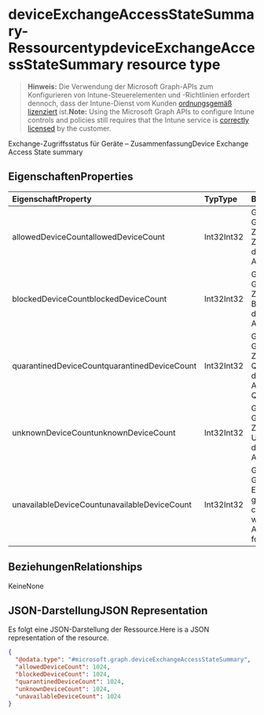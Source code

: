 # <a name="deviceexchangeaccessstatesummary-resource-type"></a><span data-ttu-id="9153b-101">deviceExchangeAccessStateSummary-Ressourcentyp</span><span class="sxs-lookup"><span data-stu-id="9153b-101">deviceExchangeAccessStateSummary resource type</span></span>

> <span data-ttu-id="9153b-102">**Hinweis:** Die Verwendung der Microsoft Graph-APIs zum Konfigurieren von Intune-Steuerelementen und -Richtlinien erfordert dennoch, dass der Intune-Dienst vom Kunden [ordnungsgemäß lizenziert](https://go.microsoft.com/fwlink/?linkid=839381) ist.</span><span class="sxs-lookup"><span data-stu-id="9153b-102">**Note:** Using the Microsoft Graph APIs to configure Intune controls and policies still requires that the Intune service is [correctly licensed](https://go.microsoft.com/fwlink/?linkid=839381) by the customer.</span></span>

<span data-ttu-id="9153b-103">Exchange-Zugriffsstatus für Geräte – Zusammenfassung</span><span class="sxs-lookup"><span data-stu-id="9153b-103">Device Exchange Access State summary</span></span>
## <a name="properties"></a><span data-ttu-id="9153b-104">Eigenschaften</span><span class="sxs-lookup"><span data-stu-id="9153b-104">Properties</span></span>
|<span data-ttu-id="9153b-105">Eigenschaft</span><span class="sxs-lookup"><span data-stu-id="9153b-105">Property</span></span>|<span data-ttu-id="9153b-106">Typ</span><span class="sxs-lookup"><span data-stu-id="9153b-106">Type</span></span>|<span data-ttu-id="9153b-107">Beschreibung</span><span class="sxs-lookup"><span data-stu-id="9153b-107">Description</span></span>|
|:---|:---|:---|
|<span data-ttu-id="9153b-108">allowedDeviceCount</span><span class="sxs-lookup"><span data-stu-id="9153b-108">allowedDeviceCount</span></span>|<span data-ttu-id="9153b-109">Int32</span><span class="sxs-lookup"><span data-stu-id="9153b-109">Int32</span></span>|<span data-ttu-id="9153b-110">Gesamtanzahl von Geräten mit Exchange-Zugriffsstatus: Zulässig.</span><span class="sxs-lookup"><span data-stu-id="9153b-110">Total count of devices with Exchange Access State: Allowed.</span></span>|
|<span data-ttu-id="9153b-111">blockedDeviceCount</span><span class="sxs-lookup"><span data-stu-id="9153b-111">blockedDeviceCount</span></span>|<span data-ttu-id="9153b-112">Int32</span><span class="sxs-lookup"><span data-stu-id="9153b-112">Int32</span></span>|<span data-ttu-id="9153b-113">Gesamtanzahl von Geräten mit Exchange-Zugriffsstatus: Blockiert.</span><span class="sxs-lookup"><span data-stu-id="9153b-113">Total count of devices with Exchange Access State: Blocked.</span></span>|
|<span data-ttu-id="9153b-114">quarantinedDeviceCount</span><span class="sxs-lookup"><span data-stu-id="9153b-114">quarantinedDeviceCount</span></span>|<span data-ttu-id="9153b-115">Int32</span><span class="sxs-lookup"><span data-stu-id="9153b-115">Int32</span></span>|<span data-ttu-id="9153b-116">Gesamtanzahl von Geräten mit Exchange-Zugriffsstatus: In Quarantäne.</span><span class="sxs-lookup"><span data-stu-id="9153b-116">Total count of devices with Exchange Access State: Quarantined.</span></span>|
|<span data-ttu-id="9153b-117">unknownDeviceCount</span><span class="sxs-lookup"><span data-stu-id="9153b-117">unknownDeviceCount</span></span>|<span data-ttu-id="9153b-118">Int32</span><span class="sxs-lookup"><span data-stu-id="9153b-118">Int32</span></span>|<span data-ttu-id="9153b-119">Gesamtanzahl von Geräten mit Exchange-Zugriffsstatus: Unbekannt.</span><span class="sxs-lookup"><span data-stu-id="9153b-119">Total count of devices with Exchange Access State: Unknown.</span></span>|
|<span data-ttu-id="9153b-120">unavailableDeviceCount</span><span class="sxs-lookup"><span data-stu-id="9153b-120">unavailableDeviceCount</span></span>|<span data-ttu-id="9153b-121">Int32</span><span class="sxs-lookup"><span data-stu-id="9153b-121">Int32</span></span>|<span data-ttu-id="9153b-122">Gesamtanzahl von Geräten, für die kein Exchange-Zugriffsstatus gefunden wurde.</span><span class="sxs-lookup"><span data-stu-id="9153b-122">Total count of devices for which no Exchange Access State could be found.</span></span>|

## <a name="relationships"></a><span data-ttu-id="9153b-123">Beziehungen</span><span class="sxs-lookup"><span data-stu-id="9153b-123">Relationships</span></span>
<span data-ttu-id="9153b-124">Keine</span><span class="sxs-lookup"><span data-stu-id="9153b-124">None</span></span>
## <a name="json-representation"></a><span data-ttu-id="9153b-125">JSON-Darstellung</span><span class="sxs-lookup"><span data-stu-id="9153b-125">JSON Representation</span></span>
<span data-ttu-id="9153b-126">Es folgt eine JSON-Darstellung der Ressource.</span><span class="sxs-lookup"><span data-stu-id="9153b-126">Here is a JSON representation of the resource.</span></span>
<!--{
  "blockType": "resource",
  "@odata.type": "microsoft.graph.deviceExchangeAccessStateSummary"
}-->
``` json
{
  "@odata.type": "#microsoft.graph.deviceExchangeAccessStateSummary",
  "allowedDeviceCount": 1024,
  "blockedDeviceCount": 1024,
  "quarantinedDeviceCount": 1024,
  "unknownDeviceCount": 1024,
  "unavailableDeviceCount": 1024
}
```








